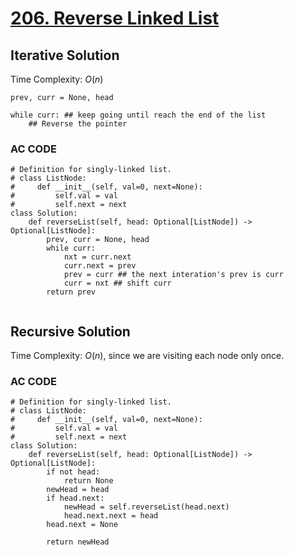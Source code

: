# [206. Reverse Linked List](https://leetcode.com/problems/reverse-linked-list/)

## Iterative Solution

Time Complexity: $O(n)$
```
prev, curr = None, head

while curr: ## keep going until reach the end of the list
    ## Reverse the pointer
```

### AC CODE
```
# Definition for singly-linked list.
# class ListNode:
#     def __init__(self, val=0, next=None):
#         self.val = val
#         self.next = next
class Solution:
    def reverseList(self, head: Optional[ListNode]) -> Optional[ListNode]:
        prev, curr = None, head
        while curr:
            nxt = curr.next
            curr.next = prev
            prev = curr ## the next interation's prev is curr
            curr = nxt ## shift curr 
        return prev
        
```


## Recursive Solution

Time Complexity: $O(n)$, since we are visiting each node only once.

### AC CODE
```
# Definition for singly-linked list.
# class ListNode:
#     def __init__(self, val=0, next=None):
#         self.val = val
#         self.next = next
class Solution:
    def reverseList(self, head: Optional[ListNode]) -> Optional[ListNode]:
        if not head:
            return None
        newHead = head
        if head.next:
            newHead = self.reverseList(head.next)
            head.next.next = head
        head.next = None

        return newHead
```
